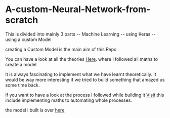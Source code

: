 ﻿# A-custom-Neural-Network-from-scratch

This is divided into mainly 3 parts
  -- Machine Learning
  -- using Keras
  -- using a custom Model

creating a Custom Model is the main aim of this Repo

You can have a look at all the theories [Here](https://github.com/KoteshwarChinnolla/A-custom-Neural-Network-from-scratch-/blob/main/theory_Neural_network.ipynb). where I followed all maths to create a model

It is always fascinating to implement what we have learnt theoretically. It would be way more interesting if we tried to build something that amazed us some time back. 

If you want to have a look at the process I followed while building it [Visit](https://github.com/KoteshwarChinnolla/A-custom-Neural-Network-from-scratch-/blob/main/deep_leaqrning%20copy.ipynb) this include implementing maths to automating whole processes.

the model i built is over [here](https://github.com/KoteshwarChinnolla/A-custom-Neural-Network-from-scratch-/tree/main/customNNs)
